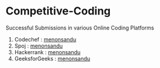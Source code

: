 # Competitive-Coding
Successful Submissions in various Online Coding Platforms

  1. Codechef       :   [menonsandu](https://www.codechef.com/users/menonsandu)
  2. Spoj           :   [menonsandu](http://www.spoj.com/myaccount)
  3. Hackerrank     :   [menonsandu](https://www.hackerrank.com/menonsandu)
  4. GeeksforGeeks  :   [menonsandu](http://auth.geeksforgeeks.org/profile.php?user=menonsandu&list=practice)
